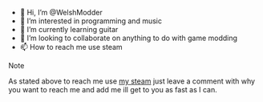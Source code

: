 - 👋 Hi, I’m @WelshModder
- 👀 I’m interested in programming and music
- 🌱 I’m currently learning guitar
- 💞️ I’m looking to collaborate on anything to do with game modding
- 📫 How to reach me use steam

> [!NOTE]
> As stated above to reach me use [my steam](https://steamcommunity.com/id/FuseeTheDeFuser/) just leave a comment with why you want to reach me and add me ill get to you as fast as I can.


<!---
WelshModder/WelshModder is a ✨ special ✨ repository because its `README.md` (this file) appears on your GitHub profile.
You can click the Preview link to take a look at your changes.
--->
